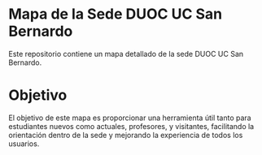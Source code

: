 # Mapa de la Sede DUOC UC San Bernardo
Este repositorio contiene un mapa detallado de la sede DUOC UC San Bernardo.

# Objetivo
El objetivo de este mapa es proporcionar una herramienta útil tanto para estudiantes nuevos como actuales, profesores, y visitantes, facilitando la orientación dentro de la sede y mejorando la experiencia de todos los usuarios.
